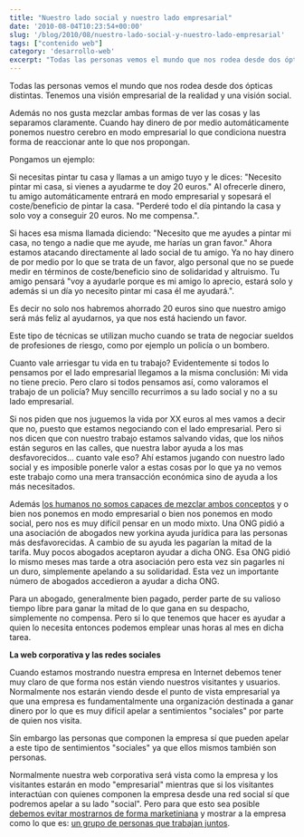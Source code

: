 ```yaml
---
title: "Nuestro lado social y nuestro lado empresarial"
date: '2010-08-04T10:23:54+00:00'
slug: '/blog/2010/08/nuestro-lado-social-y-nuestro-lado-empresarial'
tags: ["contenido web"]
category: 'desarrollo-web'
excerpt: "Todas las personas vemos el mundo que nos rodea desde dos ópticas distintas. Tenemos una visión empresarial de la realidad y una visión social."
---
```

Todas las personas vemos el mundo que nos rodea desde dos ópticas distintas. Tenemos una visión empresarial de la realidad y una visión social.

Además no nos gusta mezclar ambas formas de ver las cosas y las separamos claramente. Cuando hay dinero de por medio automáticamente ponemos nuestro cerebro en modo empresarial lo que condiciona nuestra forma de reaccionar ante lo que nos propongan.



Pongamos un ejemplo:



Si necesitas pintar tu casa y llamas a un amigo tuyo y le dices: "Necesito pintar mi casa, si vienes a ayudarme te doy 20 euros." Al ofrecerle dinero, tu amigo automáticamente entrará en modo empresarial y sopesará el coste/beneficio de pintar la casa. "Perderé todo el día pintando la casa y solo voy a conseguir 20 euros. No me compensa.".



Si haces esa misma llamada diciendo: "Necesito que me ayudes a pintar mi casa, no tengo a nadie que me ayude, me harías un gran favor." Ahora estamos atacando directamente al lado social de tu amigo. Ya no hay dinero de por medio por lo que se trata de un favor, algo personal que no se puede medir en términos de coste/beneficio sino de solidaridad y altruismo. Tu amigo pensará "voy a ayudarle porque es mi amigo lo aprecio, estará solo y además si un día yo necesito pintar mi casa él me ayudará.".



Es decir no solo nos habremos ahorrado 20 euros sino que nuestro amigo será más feliz al ayudarnos, ya que nos está haciendo un favor.



Este tipo de técnicas se utilizan mucho cuando se trata de negociar sueldos de profesiones de riesgo, como por ejemplo un policía o un bombero.



Cuanto vale arriesgar tu vida en tu trabajo?  Evidentemente si todos lo pensamos por el lado empresarial llegamos a la misma conclusión: Mi vida no tiene precio.  Pero claro si todos pensamos así, como valoramos el trabajo de un policía?  Muy sencillo recurrimos a su lado social y no a su lado empresarial.



Si nos piden que nos juguemos la vida por XX euros al mes vamos a decir que no, puesto que estamos negociando con el lado empresarial. Pero si nos dicen que con nuestro trabajo estamos salvando vidas, que los niños están seguros en las calles, que nuestra labor ayuda a los mas desfavorecidos... cuanto vale eso?  Ahí estamos jugando con nuestro lado social y es imposible ponerle valor a estas cosas por lo que ya no vemos este trabajo como una mera transacción económica sino de ayuda a los más necesitados.



Además [los humanos no somos capaces de mezclar ambos conceptos](http://www.amazon.com/Predictably-Irrational-Hidden-Forces-Decisions/dp/006135323X) y o bien nos ponemos en modo empresarial o bien nos ponemos en modo social, pero nos es muy difícil pensar en un modo mixto. Una ONG pidió a una asociación de abogados new yorkina ayuda jurídica para las personas más desfavorecidas. A cambio de su ayuda les pagarían la mitad de la tarifa. Muy pocos abogados aceptaron ayudar a dicha ONG.  Esa ONG pidió lo mismo meses mas tarde a otra asociación pero esta vez sin pagarles ni un duro, simplemente apelando a su solidaridad. Esta vez un importante número de abogados accedieron a ayudar a dicha ONG.



Para un abogado, generalmente bien pagado, perder parte de su valioso tiempo libre para ganar la mitad de lo que gana en su despacho, simplemente no compensa. Pero si lo que tenemos que hacer es ayudar a quien lo necesita entonces podemos emplear unas horas al mes en dicha tarea.



**La web corporativa y las redes sociales**



Cuando estamos mostrando nuestra empresa en Internet debemos tener muy claro de que forma nos están viendo nuestros visitantes y usuarios. Normalmente nos estarán viendo desde el punto de vista empresarial ya que una empresa es fundamentalmente una organización destinada a ganar dinero por lo que es muy difícil apelar a sentimientos "sociales" por parte de quien nos visita.



Sin embargo las personas que componen la empresa sí que pueden apelar a este tipo de sentimientos "sociales" ya que ellos mismos también son personas.



Normalmente nuestra web corporativa será vista como la empresa y los visitantes estarán en modo "empresarial" mientras que si los visitantes interactúan con quienes componen la empresa desde una red social sí que podremos apelar a su lado "social". Pero para que esto sea posible [debemos evitar mostrarnos de forma marketiniana](http://static.squarespace.com/static/5303797ae4b0c6ad9e43f072/5303ce80e4b0400995a883d6/5303cf33e4b0400995a88af0/1392758579464/tu-empresa-no-necesita-un-community-manager?format=original) y mostrar a la empresa como lo que es: [un grupo de personas que trabajan juntos](http://static.squarespace.com/static/5303797ae4b0c6ad9e43f072/5303ce80e4b0400995a883d6/5303cf36e4b0400995a88b13/1392758582269/la-correcta-presencia-de-las-empresas-en-las?format=original).
